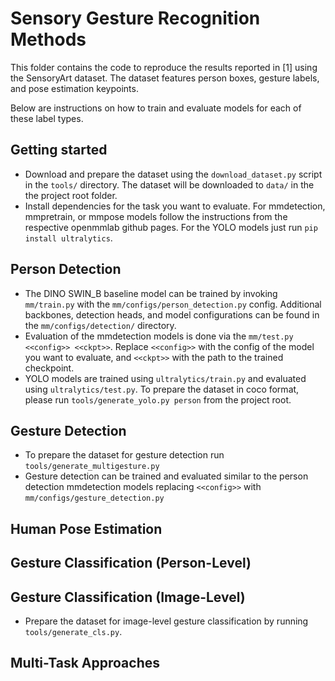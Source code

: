 # Sensory Gesture Recognition Methods

This folder contains the code to reproduce the results reported in \[1\] using the SensoryArt dataset. 
The dataset features person boxes, gesture labels, and pose estimation keypoints.

Below are instructions on how to train and evaluate models for each of these label types.


## Getting started
- Download and prepare the dataset using the `download_dataset.py` script in the `tools/` directory. The dataset will be downloaded to `data/` in the the project root folder.
- Install dependencies for the task you want to evaluate. For mmdetection, mmpretrain, or mmpose models follow the instructions from the respective openmmlab github pages. For the YOLO models just run `pip install ultralytics`.

## Person Detection
- The DINO SWIN_B baseline model can be trained by invoking `mm/train.py` with the `mm/configs/person_detection.py` config. Additional backbones, detection heads, and model configurations can be found in the `mm/configs/detection/` directory.
- Evaluation of the mmdetection models is done via the `mm/test.py <<config>> <<ckpt>>`. Replace `<<config>>` with the config of the model you want to evaluate, and `<<ckpt>>` with the path to the trained checkpoint. 
- YOLO models are trained using `ultralytics/train.py` and evaluated using `ultralytics/test.py`. To prepare the dataset in coco format, please run `tools/generate_yolo.py person` from the project root. 

## Gesture Detection
- To prepare the dataset for gesture detection run `tools/generate_multigesture.py`
- Gesture detection can be trained and evaluated similar to the person detection mmdetection models replacing `<<config>>` with `mm/configs/gesture_detection.py`

## Human Pose Estimation

## Gesture Classification (Person-Level)

## Gesture Classification (Image-Level)
- Prepare the dataset for image-level gesture classification by running `tools/generate_cls.py`.



## Multi-Task Approaches
<!-- 
## MM
Most models are trainied using the openmmlab frameworks MMDetection, MMPretrain, MMPose, or combinations of these. 
All openmmlab-based algorithms are to be found in the `mm` subfolder.
You can train those algorithms using `mm/train.py <<config>>`, passing the respective configs (see below). Evaluation can be done by invoking `mm/test.py <<config>> <<checkpoint>>`. Both commands assume that your working directory is `baselines`.  
All configs can be found in the `mm/configs/` folder.


| Config | Task |
| --- | --- |
| gesture_detection.py | Direct Gesture Detection  |
| person_detection.py | Person Detection |
| crop_cls.py | Gesture classification of croppedout persons | 

To evaluate subsequent detection and classification models, invoke `mm/two_stage_inference.py`.

## Ultralytics

The code to train and evaluate yolov8 detection models and the multi-task detection/pose estimation models can be found in the `ultralytics` subfolder. -->